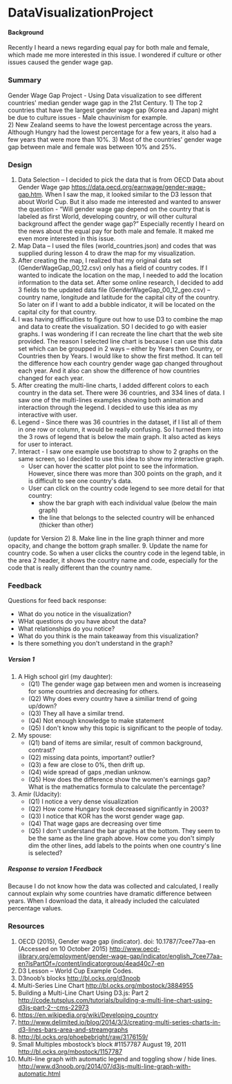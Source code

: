 # DataVisualizationProject
#### Background 
Recently I heard a news regarding equal pay for both male and female, which made me more interested in this issue. I wondered if culture or other issues caused the gender wage gap.   

### Summary
Gender Wage Gap Project  - Using Data visualization to see different countries' median gender wage gap in the 21st Century.  1) The top 2 countries that have the largest gender wage gap (Korea and Japan) might be due to culture issues - Male chauvinism for example.  
2) New Zealand seems to have the lowest percentage across the years.  Although Hungry had the lowest percentage for a few years,  it also had a few years that were more than 10%.
3) Most of the countries' gender wage gap between male and female was between 10% and 25%.

### Design
1.	Data Selection – I decided to pick the data that is from OECD Data about Gender Wage gap https://data.oecd.org/earnwage/gender-wage-gap.htm.  When I saw the map, it looked similar to the D3 lesson that about World Cup.  But it also made me interested and wanted to answer the question - “Will gender wage gap depend on the country that is labeled as first World, developing country, or will other cultural background affect the gender wage gap?”  Especially recently I heard on the news about the equal pay for both male and female.  It maked me even more interested in this issue.
2.	Map Data – I used the files (world_countries.json) and codes that was supplied during lesson 4 to draw the map for my visualization.
3.	After creating the map, I realized that my original data set (GenderWageGap_00_12.csv) only has a field of country codes.  If I wanted to indicate the location on the map, I needed to add the location information to the data set.  After some online research, I decided to add 3 fields to the updated data file (GenderWageGap_00_12_geo.csv)  – country name, longitude and latitude for the capital city of the country.  So later on if I want to add a bubble indicator, it will be located on the capital city for that country.
4.	I was having difficulties to figure out how to use D3 to combine the map and data to create the visualization.  SO I decided to go with easier graphs.  I was wondering if I can recreate the line chart that the web site provided.  The reason I selected line chart is because I can use this data set which can be groupped in 2 ways – either by Years then Country, or Countries then by Years.  I would like to show the first method.  It can tell the difference how each country gender wage gap changed throughout each year.  And it also can show the difference of how countries changed for each year.
5.	After creating the multi-line charts, I added different colors to each country in the data set.  There were 36 countries, and 334 lines of data.  I saw one of the multi-lines examples showing both animation and interaction through the legend.  I decided to use this idea as my interactive with user.
6.	Legend - Since there was 36 countries in the dataset, if I list all of them in one row or column, it would be really confusing.  So I turned them into the 3 rows of legend that is below the main graph.  It also acted as keys for user to interact.
7.	Interact -  I saw one example use bootstrap to show to 2 graphs on the same screen, so I decided to use this idea to show my interactive graph.
     * User can hover the scatter plot point to see the information.  However, since there was more than 300 points on the graph, and it is difficult to see one country's data.  
     * User can click on the country code legend to see more detail for that country:
          - show the bar graph with each individual value (below the main graph)
          - the line that belongs to the selected country will be enhanced (thicker than other)

(update for Version 2)
8. Make line in the line graph thinner and more opacity, and change the bottom graph smaller.
9. Update the name for country code.  So when a user clicks the country code in the legend table, in the area 2 header, it shows the country name and code, especially for the code that is really different than the country name.
 
### Feedback
Questions for feed back response:
  * What do you notice in the visualization?
  * WHat questions do you have about the data?
  * What relationships do you notice?
  * What do you think is the main takeaway from this visualization?
  * Is there something you don't understand in the graph?
  
##### Version 1 
1. A High school girl (my daughter):
    - (Q1) The gender wage gap between men and women is increaseing for some countries and decreasing for others.
    - (Q2) Why does every country have a similiar trend of going up/down?
    - (Q3) They all have a similar trend.
    - (Q4) Not enough knowledge to make statement
    - (Q5) I don't know why this topic is significant to the people of today.
2. My spouse:
    - (Q1) band of items are similar, result of common background, contrast?
    - (Q2) missing data points, important? outlier?
    - (Q3) a few are close to 0%, then drift up.
    - (Q4) wide spread of gaps ,median unknow.
    - (Q5) How does the difference show the women's earnings gap? What is the mathematics formula to calculate the percentage?
3. Amir (Udacity):
    - (Q1) I notice a very dense visualization
    - (Q2) How come Hungary took decreased significantly in 2003?
    - (Q3) I notice that KOR has the worst gender wage gap.
    - (Q4) That wage gaps are decreasing over time
    - (Q5) I don't understand the bar graphs at the bottom. They seem to be the same as the line graph above. How come you don't simply dim the other lines, add labels to the points when one country's line is selected?

##### Response to version 1 Feedback
Because I do not know how the data was collected and calculated, I really cannout explain why some countries have dramatic difference between years.  When I download the data, it already included the calculated percentage values. 

### Resources
1.	OECD (2015), Gender wage gap (indicator). doi: 10.1787/7cee77aa-en (Accessed on 10 October 2015)
http://www.oecd-ilibrary.org/employment/gender-wage-gap/indicator/english_7cee77aa-en?isPartOf=/content/indicatorgroup/4ead40c7-en
2.	D3 Lesson – World Cup Example Codes.
3.	D3noob’s blocks http://bl.ocks.org/d3noob
4.	Multi-Series Line Chart http://bl.ocks.org/mbostock/3884955
5.	Building a Multi-Line Chart Using D3.js: Part 2 http://code.tutsplus.com/tutorials/building-a-multi-line-chart-using-d3js-part-2--cms-22973
6.	https://en.wikipedia.org/wiki/Developing_country
7.	http://www.delimited.io/blog/2014/3/3/creating-multi-series-charts-in-d3-lines-bars-area-and-streamgraphs
8.	http://bl.ocks.org/phoebebright/raw/3176159/
9.	Small Multiples mbostock’s block #1157787 August 19, 2011 http://bl.ocks.org/mbostock/1157787
10.	Multi-line graph with automatic legend and toggling show / hide lines.
 http://www.d3noob.org/2014/07/d3js-multi-line-graph-with-automatic.html

